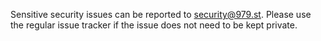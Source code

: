 Sensitive security issues can be reported to [security@979.st](mailto:security@979.st). Please use the regular issue tracker if the issue does not need to be kept private.
